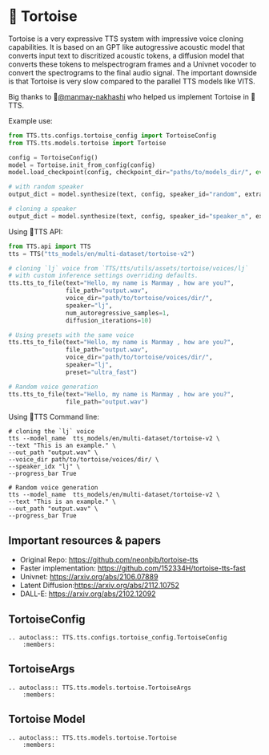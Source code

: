 # 🐢 Tortoise
Tortoise is a very expressive TTS system with impressive voice cloning capabilities. It is based on an GPT like autogressive acoustic model that converts input
text to discritized acoustic tokens, a diffusion model that converts these tokens to melspectrogram frames and a Univnet vocoder to convert the spectrograms to
the final audio signal. The important downside is that Tortoise is very slow compared to the parallel TTS models like VITS.

Big thanks to 👑[@manmay-nakhashi](https://github.com/manmay-nakhashi) who helped us implement Tortoise in 🐸TTS.

Example use:

```python
from TTS.tts.configs.tortoise_config import TortoiseConfig
from TTS.tts.models.tortoise import Tortoise

config = TortoiseConfig()
model = Tortoise.init_from_config(config)
model.load_checkpoint(config, checkpoint_dir="paths/to/models_dir/", eval=True)

# with random speaker
output_dict = model.synthesize(text, config, speaker_id="random", extra_voice_dirs=None, **kwargs)

# cloning a speaker
output_dict = model.synthesize(text, config, speaker_id="speaker_n", extra_voice_dirs="path/to/speaker_n/", **kwargs)
```

Using 🐸TTS API:

```python
from TTS.api import TTS
tts = TTS("tts_models/en/multi-dataset/tortoise-v2")

# cloning `lj` voice from `TTS/tts/utils/assets/tortoise/voices/lj`
# with custom inference settings overriding defaults.
tts.tts_to_file(text="Hello, my name is Manmay , how are you?",
                file_path="output.wav",
                voice_dir="path/to/tortoise/voices/dir/",
                speaker="lj",
                num_autoregressive_samples=1,
                diffusion_iterations=10)

# Using presets with the same voice
tts.tts_to_file(text="Hello, my name is Manmay , how are you?",
                file_path="output.wav",
                voice_dir="path/to/tortoise/voices/dir/",
                speaker="lj",
                preset="ultra_fast")

# Random voice generation
tts.tts_to_file(text="Hello, my name is Manmay , how are you?",
                file_path="output.wav")
```

Using 🐸TTS Command line:

```console
# cloning the `lj` voice
tts --model_name  tts_models/en/multi-dataset/tortoise-v2 \
--text "This is an example." \
--out_path "output.wav" \
--voice_dir path/to/tortoise/voices/dir/ \
--speaker_idx "lj" \
--progress_bar True

# Random voice generation
tts --model_name  tts_models/en/multi-dataset/tortoise-v2 \
--text "This is an example." \
--out_path "output.wav" \
--progress_bar True
```


## Important resources & papers
- Original Repo: https://github.com/neonbjb/tortoise-tts
- Faster implementation: https://github.com/152334H/tortoise-tts-fast
- Univnet: https://arxiv.org/abs/2106.07889
- Latent Diffusion:https://arxiv.org/abs/2112.10752
- DALL-E: https://arxiv.org/abs/2102.12092

## TortoiseConfig
```{eval-rst}
.. autoclass:: TTS.tts.configs.tortoise_config.TortoiseConfig
    :members:
```

## TortoiseArgs
```{eval-rst}
.. autoclass:: TTS.tts.models.tortoise.TortoiseArgs
    :members:
```

## Tortoise Model
```{eval-rst}
.. autoclass:: TTS.tts.models.tortoise.Tortoise
    :members:
```
